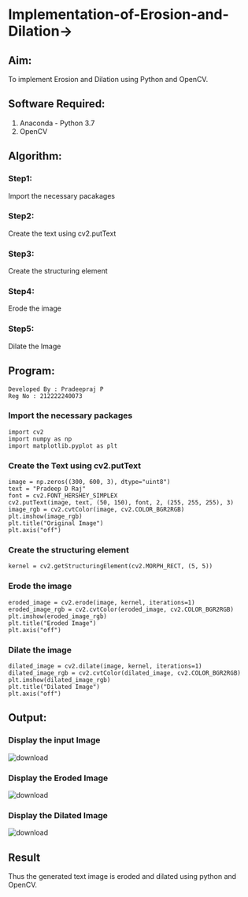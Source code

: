 # Implementation-of-Erosion-and-Dilation->
## Aim:
To implement Erosion and Dilation using Python and OpenCV.

## Software Required:
1. Anaconda - Python 3.7
2. OpenCV

## Algorithm:
### Step1:
Import the necessary pacakages

### Step2:
Create the text using cv2.putText

### Step3:
Create the structuring element

### Step4:
Erode the image

### Step5:
Dilate the Image

## Program:
```
Developed By : Pradeepraj P
Reg No : 212222240073
```
### Import the necessary packages
```
import cv2
import numpy as np
import matplotlib.pyplot as plt
```
### Create the Text using cv2.putText
```
image = np.zeros((300, 600, 3), dtype="uint8")
text = "Pradeep D Raj"
font = cv2.FONT_HERSHEY_SIMPLEX
cv2.putText(image, text, (50, 150), font, 2, (255, 255, 255), 3)
image_rgb = cv2.cvtColor(image, cv2.COLOR_BGR2RGB)
plt.imshow(image_rgb)
plt.title("Original Image")
plt.axis("off")
```
### Create the structuring element
```
kernel = cv2.getStructuringElement(cv2.MORPH_RECT, (5, 5))
```
### Erode the image
```
eroded_image = cv2.erode(image, kernel, iterations=1)
eroded_image_rgb = cv2.cvtColor(eroded_image, cv2.COLOR_BGR2RGB)
plt.imshow(eroded_image_rgb)
plt.title("Eroded Image")
plt.axis("off")
```
### Dilate the image
```
dilated_image = cv2.dilate(image, kernel, iterations=1)
dilated_image_rgb = cv2.cvtColor(dilated_image, cv2.COLOR_BGR2RGB)
plt.imshow(dilated_image_rgb)
plt.title("Dilated Image")
plt.axis("off")
```
## Output:

### Display the input Image
![download](https://github.com/user-attachments/assets/8b70bfcd-8e40-4e31-a738-7401fd5d8c37)

### Display the Eroded Image
![download](https://github.com/user-attachments/assets/f75bd2c2-9fe1-4197-b34a-e900b46c2609)

### Display the Dilated Image
![download](https://github.com/user-attachments/assets/7998ce5c-0cd2-4830-9a18-286a69d7caf1)

## Result
Thus the generated text image is eroded and dilated using python and OpenCV.
